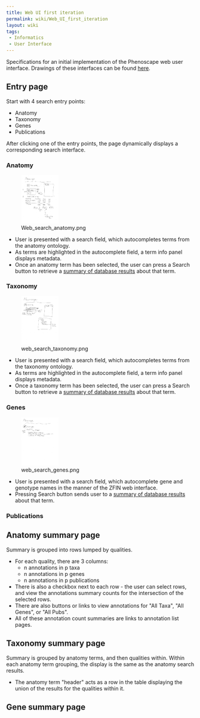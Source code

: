 ```yaml
---
title: Web UI first iteration
permalink: wiki/Web_UI_first_iteration
layout: wiki
tags:
 - Informatics
 - User Interface
---
```


Specifications for an initial implementation of the Phenoscape web user
interface. Drawings of these interfaces can be found
<a href="Web_UI_mockups" class="wikilink" title="here">here</a>.

## Entry page

Start with 4 search entry points:

- Anatomy
- Taxonomy
- Genes
- Publications

After clicking one of the entry points, the page dynamically displays a
corresponding search interface.

### Anatomy

<figure>
<img src="Web_search_anatomy.png" title="Web_search_anatomy.png"
width="100" />
<figcaption>Web_search_anatomy.png</figcaption>
</figure>

- User is presented with a search field, which autocompletes terms from
  the anatomy ontology.
- As terms are highlighted in the autocomplete field, a term info panel
  displays metadata.
- Once an anatomy term has been selected, the user can press a Search
  button to retrieve a <a href="#Anatomy_summary_page" class="wikilink"
  title="summary of database results">summary of database results</a>
  about that term.

### Taxonomy

<figure>
<img src="web_search_taxonomy.png" title="web_search_taxonomy.png"
width="100" />
<figcaption>web_search_taxonomy.png</figcaption>
</figure>

- User is presented with a search field, which autocompletes terms from
  the taxonomy ontology.
- As terms are highlighted in the autocomplete field, a term info panel
  displays metadata.
- Once a taxonomy term has been selected, the user can press a Search
  button to retrieve a <a href="#Taxonomy_summary_page" class="wikilink"
  title="summary of database results">summary of database results</a>
  about that term.

### Genes

<figure>
<img src="web_search_genes.png" title="web_search_genes.png"
width="100" />
<figcaption>web_search_genes.png</figcaption>
</figure>

- User is presented with a search field, which autocomplete gene and
  genotype names in the manner of the ZFIN web interface.
- Pressing Search button sends user to a
  <a href="#Gene_summary_page" class="wikilink"
  title="summary of database results">summary of database results</a>
  about that term.

### Publications

## Anatomy summary page

Summary is grouped into rows lumped by qualities.

- For each quality, there are 3 columns:
  - n annotations in p taxa
  - n annotations in p genes
  - n annotations in p publications
- There is also a checkbox next to each row - the user can select rows,
  and view the annotations summary counts for the intersection of the
  selected rows.
- There are also buttons or links to view annotations for "All Taxa",
  "All Genes", or "All Pubs".
- All of these annotation count summaries are links to annotation list
  pages.

## Taxonomy summary page

Summary is grouped by anatomy terms, and then qualities within. Within
each anatomy term grouping, the display is the same as the anatomy
search results.

- The anatomy term "header" acts as a row in the table displaying the
  union of the results for the qualities within it.

## Gene summary page
